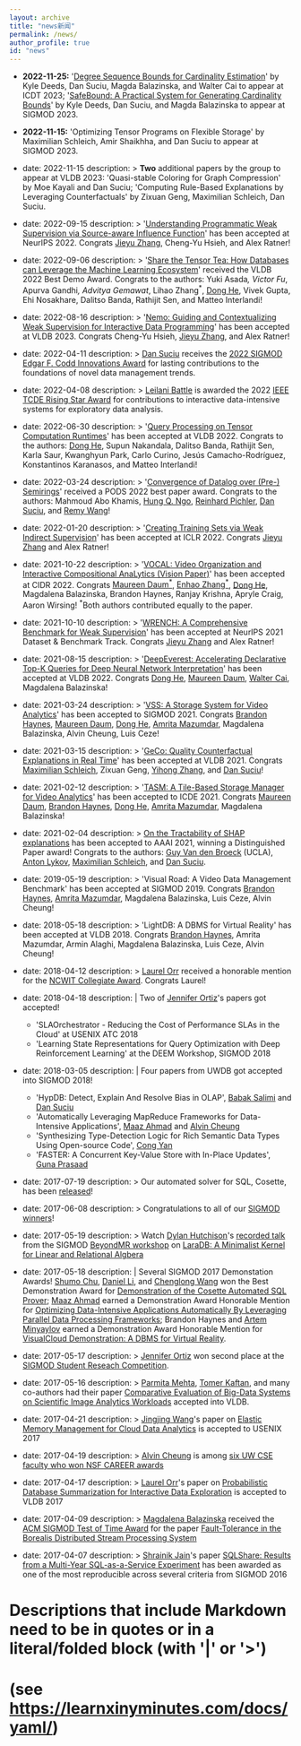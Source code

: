 ```yaml
---
layout: archive
title: "news新闻"
permalink: /news/
author_profile: true
id: "news"
---
```



- **2022-11-25:** 
    '[Degree Sequence Bounds for Cardinality Estimation](https://arxiv.org/abs/2201.04166)' by Kyle Deeds, Dan Suciu, Magda Balazinska, and Walter Cai to appear at ICDT 2023; '[SafeBound: A Practical System for Generating Cardinality Bounds](https://arxiv.org/abs/2211.09864)' by Kyle Deeds, Dan Suciu, and Magda Balazinska to appear at SIGMOD 2023.

- **2022-11-15:**
    'Optimizing Tensor Programs on Flexible Storage' by Maximilian Schleich, Amir Shaikhha, and Dan Suciu to appear at SIGMOD 2023.

- date: 2022-11-15
  description: >
    **Two** additional papers by the group to appear at VLDB 2023: 'Quasi-stable Coloring for Graph Compression' by Moe Kayali and Dan Suciu; 'Computing Rule-Based Explanations by Leveraging Counterfactuals' by Zixuan Geng, Maximilian Schleich, Dan Suciu.

- date: 2022-09-15
  description: >
    '[Understanding Programmatic Weak Supervision via Source-aware Influence Function](https://arxiv.org/abs/2205.12879)' has been accepted at NeurIPS 2022. Congrats [Jieyu Zhang](https://jieyuz2.github.io/), Cheng-Yu Hsieh, and Alex Ratner!

- date: 2022-09-06
  description: >
    '[Share the Tensor Tea: How Databases can Leverage the Machine Learning Ecosystem](https://www.vldb.org/pvldb/vol15/p3598-interlandi.pdf)' received the VLDB 2022 Best Demo Award. Congrats to the authors: Yuki Asada<sup>*</sup>, Victor Fu<sup>*</sup>, Apurva Gandhi<sup>*</sup>, Advitya Gemawat<sup>*</sup>, Lihao Zhang<sup>*</sup>, [Dong He](https://dongheuw.github.io/), Vivek Gupta, Ehi Nosakhare, Dalitso Banda, Rathijit Sen, and Matteo Interlandi!

- date: 2022-08-16
  description: >
    '[Nemo: Guiding and Contextualizing Weak Supervision for Interactive Data Programming](https://arxiv.org/abs/2203.01382)' has been accepted at VLDB 2023. Congrats Cheng-Yu Hsieh, [Jieyu Zhang](https://jieyuz2.github.io/), and Alex Ratner!

- date: 2022-04-11
  description: >
    [Dan Suciu](https://homes.cs.washington.edu/~suciu/) receives the [2022 SIGMOD Edgar F. Codd Innovations Award](https://sigmod.org/dan-suciu-2022-sigmod-edgar-f-codd-innovations-award/) for lasting contributions to the foundations of novel data management trends.

- date: 2022-04-08
  description: >
    [Leilani Battle](https://homes.cs.washington.edu/~leibatt/) is awarded the 2022 [IEEE TCDE Rising Star Award](http://tab.computer.org/tcde/tcdeawardsrecipients.html) for contributions to interactive data-intensive systems for exploratory data analysis.

- date: 2022-06-30
  description: >
    '[Query Processing on Tensor Computation Runtimes](https://www.vldb.org/pvldb/vol15/p2811-he.pdf)' has been accepted at VLDB 2022. Congrats to the authors: [Dong He](https://dongheuw.github.io/), Supun Nakandala, Dalitso Banda, Rathijit Sen, Karla Saur, Kwanghyun Park, Carlo Curino, Jesús Camacho-Rodríguez, Konstantinos Karanasos, and Matteo Interlandi!

- date: 2022-03-24
  description: >
    '[Convergence of Datalog over (Pre-) Semirings](https://arxiv.org/abs/2105.14435)' received a PODS 2022 best paper award. Congrats to the authors: Mahmoud Abo Khamis, [Hung Q. Ngo](http://hung-q-ngo.github.io), [Reinhard Pichler](https://www.dbai.tuwien.ac.at/staff/pichler/), [Dan Suciu](https://homes.cs.washington.edu/~suciu/), and [Remy Wang](https://remy.wang)!

- date: 2022-01-20
  description: >
    '[Creating Training Sets via Weak Indirect Supervision](https://arxiv.org/abs/2110.03484)' has been accepted at ICLR 2022. Congrats [Jieyu Zhang](https://jieyuz2.github.io/) and Alex Ratner!

- date: 2021-10-22
  description: >
    '[VOCAL: Video Organization and Interactive Compositional AnaLytics (Vision Paper)](https://db.cs.washington.edu/projects/visualworld/vocal-crc.pdf)' has been accepted at CIDR 2022. Congrats [Maureen Daum<sup>*</sup>](https://homes.cs.washington.edu/~mdaum/), [Enhao Zhang<sup>*</sup>](https://zhang-eh.github.io/), [Dong He](https://dongheuw.github.io/), Magdalena Balazinska, Brandon Haynes, Ranjay Krishna, Apryle Craig, Aaron Wirsing!
    <sup>*</sup>Both authors contributed equally to the paper.

- date: 2021-10-10
  description: >
    '[WRENCH: A Comprehensive Benchmark for Weak Supervision](https://openreview.net/forum?id=Q9SKS5k8io)' has been accepted at NeurIPS 2021 Dataset & Benchmark Track. Congrats [Jieyu Zhang](https://jieyuz2.github.io/) and Alex Ratner!

- date: 2021-08-15
  description: >
    '[DeepEverest: Accelerating Declarative Top-K Queries for Deep Neural Network Interpretation](http://vldb.org/pvldb/vol15/p98-he.pdf)' has been accepted at VLDB 2022. Congrats [Dong He](https://dongheuw.github.io/), [Maureen Daum](https://homes.cs.washington.edu/~mdaum/), [Walter Cai](https://waltercai.github.io/), Magdalena Balazinska!

- date: 2021-03-24
  description: >
    '[VSS: A Storage System for Video Analytics](https://db.cs.washington.edu/projects/visualworld/vss.pdf)' has been accepted to SIGMOD 2021. Congrats [Brandon Haynes](https://www.microsoft.com/en-us/research/people/brhaynes/), [Maureen Daum](https://homes.cs.washington.edu/~mdaum/), [Dong He](https://dongheuw.github.io/), [Amrita Mazumdar](https://homes.cs.washington.edu/~amrita), Magdalena Balazinska, Alvin Cheung, Luis Ceze!

- date: 2021-03-15
  description: >
    '[GeCo: Quality Counterfactual Explanations in Real Time](https://arxiv.org/abs/2101.01292)' has been accepted at VLDB 2021. Congrats [Maximilian Schleich](https://mjschleich.github.io/), Zixuan Geng, [Yihong Zhang](https://effect.systems), and [Dan Suciu](https://homes.cs.washington.edu/~suciu/)!

- date: 2021-02-12
  description: >
    '[TASM: A Tile-Based Storage Manager for Video Analytics](https://db.cs.washington.edu/projects/visualworld/tasm.pdf)' has been accepted to ICDE 2021. Congrats [Maureen Daum](https://homes.cs.washington.edu/~mdaum/), [Brandon Haynes](https://www.microsoft.com/en-us/research/people/brhaynes/), [Dong He](https://dongheuw.github.io/), [Amrita Mazumdar](https://homes.cs.washington.edu/~amrita), Magdalena Balazinska!

- date: 2021-02-04
  description: >
    [On the Tractability of SHAP explanations](https://arxiv.org/pdf/2009.08634.pdf) has been accepted to AAAI 2021, winning a Distinguished Paper award! Congrats to the authors: [Guy Van den Broeck](https://web.cs.ucla.edu/~guyvdb/) (UCLA), [Anton Lykov](https://antonlykov.com), [Maximilian Schleich](https://mjschleich.github.io/), and [Dan Suciu](https://homes.cs.washington.edu/~suciu/).

- date: 2019-05-19
  description: >
    'Visual Road: A Video Data Management Benchmark' has been accepted at SIGMOD 2019. Congrats [Brandon Haynes](https://brandonhaynes.github.io/), [Amrita Mazumdar](https://homes.cs.washington.edu/~amrita), Magdalena Balazinska, Luis Ceze, Alvin Cheung!

- date: 2018-05-18
  description: >
    'LightDB: A DBMS for Virtual Reality' has been accepted at VLDB 2018. Congrats [Brandon Haynes](https://brandonhaynes.github.io/), Amrita Mazumdar, Armin Alaghi, Magdalena Balazinska, Luis Ceze, Alvin Cheung!

- date: 2018-04-12
  description: >
    [Laurel Orr](https://homes.cs.washington.edu/~ljorr1/) received a honorable mention for the [NCWIT Collegiate Award](https://www.aspirations.org/). Congrats Laurel!

- date: 2018-04-18
  description: |
    Two of [Jennifer Ortiz](https://homes.cs.washington.edu/~jortiz16/)'s papers got accepted!
    - 'SLAOrchestrator - Reducing the Cost of Performance SLAs in the Cloud' at USENIX ATC 2018
    - 'Learning State Representations for Query Optimization with Deep Reinforcement Learning' at the DEEM Workshop, SIGMOD 2018

- date: 2018-03-05
  description: |
    Four papers from UWDB got accepted into SIGMOD 2018!
    - 'HypDB: Detect, Explain And Resolve Bias in OLAP', [Babak Salimi](https://dblp.uni-trier.de/pers/hd/s/Salimi:Babak) and [Dan Suciu](https://homes.cs.washington.edu/~suciu/)
    - 'Automatically Leveraging MapReduce Frameworks for Data-Intensive Applications', [Maaz Ahmad](https://homes.cs.washington.edu/~maazsaf/) and [Alvin Cheung](https://homes.cs.washington.edu/~akcheung/)
    - 'Synthesizing Type-Detection Logic for Rich Semantic Data Types Using Open-source Code', [Cong Yan](https://homes.cs.washington.edu/~congy/)
    - 'FASTER: A Concurrent Key-Value Store with In-Place Updates', [Guna Prasaad](http://gunaprsd.org)

- date: 2017-07-19
  description: >
    Our automated solver for SQL, Cosette, has been [released](https://medium.com/@uwdb/introducing-cosette-527898504bd6)!

- date: 2017-06-08
  description: >
    Congratulations to all of our [SIGMOD winners](https://news.cs.washington.edu/2017/06/07/allen-school-researchers-shine-brightly-at-sigmod/)!

- date: 2017-05-19
  description: >
    Watch [Dylan Hutchison](https://www.linkedin.com/in/dylanhutchison/)'s [recorded talk](https://youtu.be/d-ZY8lIs5Pc?t=2m45s) from the SIGMOD [BeyondMR workshop](https://sites.google.com/site/beyondmr2017/) on [LaraDB: A Minimalist Kernel for Linear and Relational Algbera](https://doi.org/10.1145/3070607.3070608)

- date: 2017-05-18
  description: |
    Several SIGMOD 2017 Demonstation Awards!
    [Shumo Chu](http://shumochu.com/), [Daniel Li](https://www.linkedin.com/in/daniel-li-49729a77/), and [Chenglong Wang](http://chenglongwang.org/) won the Best Demonstration Award for [Demonstration of the Cosette Automated SQL Prover](http://cosette.cs.washington.edu/);
    [Maaz Ahmad](https://homes.cs.washington.edu/~maazsaf/) earned a Demonstration Award Honorable Mention for [Optimizing Data-Intensive Applications Automatically By Leveraging Parallel Data Processing Frameworks](http://casper.uwplse.org/);
    Brandon Haynes and [Artem Minyaylov](https://www.linkedin.com/in/artem-minyaylov-44536998/) earned a Demonstration Award Honorable Mention for [VisualCloud Demonstration: A DBMS for Virtual Reality](http://db.cs.washington.edu/projects/lightdb/).

- date: 2017-05-17
  description: >
    [Jennifer Ortiz](https://homes.cs.washington.edu/~jortiz16/) won second place at the [SIGMOD Student Reseach Competition](http://sigmod2017.org/student-research-competition/).

- date: 2017-05-16
  description: >
    [Parmita Mehta](https://www.linkedin.com/in/parmita-mehta-30797a1/), [Tomer Kaftan](https://www.linkedin.com/in/tomerkaftan/), and many co-authors had their paper [Comparative Evaluation of Big-Data Systems on Scientific Image Analytics Workloads](https://arxiv.org/abs/1612.02485) accepted into VLDB.

- date: 2017-04-21
  description: >
    [Jingjing Wang](https://homes.cs.washington.edu/~jwang/)'s paper on [Elastic Memory Management for Cloud Data Analytics]() is accepted to USENIX 2017

- date: 2017-04-19
  description: >
    [Alvin Cheung](https://homes.cs.washington.edu/~akcheung/) is among [six UW CSE faculty who won NSF CAREER awards](https://news.cs.washington.edu/2017/04/18/six-allen-school-faculty-members-win-nsf-career-awards/)

- date: 2017-04-17
  description: >
    [Laurel Orr](https://homes.cs.washington.edu/~ljorr1/)'s paper on [Probabilistic Database Summarization for Interactive Data Exploration](https://arxiv.org/abs/1703.03856) is accepted to VLDB 2017

- date: 2017-04-09
  description: >
    [Magdalena Balazinska](https://www.cs.washington.edu/people/faculty/magda) received the [ACM SIGMOD Test of Time Award](https://news.cs.washington.edu/2017/04/27/allen-schools-magdalena-balazinska-wins-sigmod-test-of-time-award/) for the paper [Fault-Tolerance in the Borealis Distributed Stream Processing System](https://dl.acm.org/citation.cfm?id=1066160)

- date: 2017-04-07
  description: >
    [Shrainik Jain](https://homes.cs.washington.edu/~shrainik/)'s paper [SQLShare: Results from a Multi-Year SQL-as-a-Service Experiment](https://uwescience.github.io/sqlshare/pdfs/sqlshare_shrainik.pdf) has been awarded as one of the most reproducible across several criteria from SIGMOD 2016

# Descriptions that include Markdown need to be in quotes or in a literal/folded block (with '|' or '>')
# (see https://learnxinyminutes.com/docs/yaml/)

